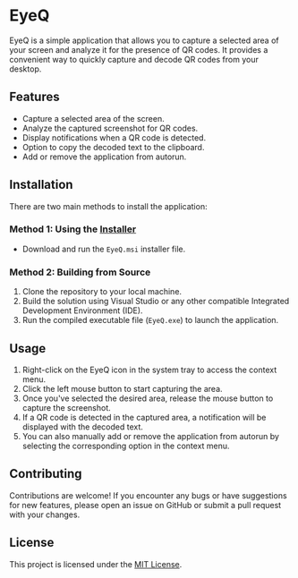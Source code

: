 # EyeQ

EyeQ is a simple application that allows you to capture a selected area of your screen and analyze it for the presence of QR codes. It provides a convenient way to quickly capture and decode QR codes from your desktop.

## Features

- Capture a selected area of the screen.
- Analyze the captured screenshot for QR codes.
- Display notifications when a QR code is detected.
- Option to copy the decoded text to the clipboard.
- Add or remove the application from autorun.

## Installation

There are two main methods to install the application:

### Method 1: Using the [Installer](https://github.com/Daymond1/EyeQ/releases/download/Installer/EyeQ-Installer.msi)

- Download and run the `EyeQ.msi` installer file.

### Method 2: Building from Source

1. Clone the repository to your local machine.
2. Build the solution using Visual Studio or any other compatible Integrated Development Environment (IDE).
3. Run the compiled executable file (`EyeQ.exe`) to launch the application.

## Usage

1. Right-click on the EyeQ icon in the system tray to access the context menu.
2. Click the left mouse button to start capturing the area.
3. Once you've selected the desired area, release the mouse button to capture the screenshot.
4. If a QR code is detected in the captured area, a notification will be displayed with the decoded text.
5. You can also manually add or remove the application from autorun by selecting the corresponding option in the context menu.

## Contributing

Contributions are welcome! If you encounter any bugs or have suggestions for new features, please open an issue on GitHub or submit a pull request with your changes.

## License

This project is licensed under the [MIT License](LICENSE).
